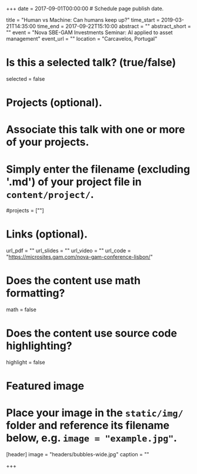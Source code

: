 +++
date = 2017-09-01T00:00:00  # Schedule page publish date.

title = "Human vs Machine: Can humans keep up?"
time_start = 2019-03-21T14:35:00
time_end = 2017-09-22T15:10:00
abstract = ""
abstract_short = ""
event = "Nova SBE-GAM Investments Seminar: AI applied to asset management"
event_url = ""
location = "Carcavelos, Portugal"

# Is this a selected talk? (true/false)
selected = false

# Projects (optional).
#   Associate this talk with one or more of your projects.
#   Simply enter the filename (excluding '.md') of your project file in `content/project/`.
#projects = [""]

# Links (optional).
url_pdf = ""
url_slides = ""
url_video = ""
url_code = "https://microsites.gam.com/nova-gam-conference-lisbon/"

# Does the content use math formatting?
math = false

# Does the content use source code highlighting?
highlight = false

# Featured image
# Place your image in the `static/img/` folder and reference its filename below, e.g. `image = "example.jpg"`.
[header]
image = "headers/bubbles-wide.jpg"
caption = ""

+++

